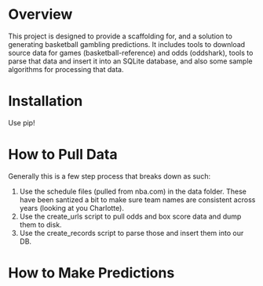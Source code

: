 Overview
========
This project is designed to provide a scaffolding for, and a solution to generating basketball gambling predictions. It includes tools to download source data for games (basketball-reference) and odds (oddshark), tools to parse that data and insert it into an SQLite database, and also some sample algorithms for processing that data.

Installation
============
Use pip!

How to Pull Data
================
Generally this is a few step process that breaks down as such:
1. Use the schedule files (pulled from nba.com) in the data folder. These have been santized a bit to make sure team names are consistent across years (looking at you Charlotte).
2. Use the create_urls script to pull odds and box score data and dump them to disk.
3. Use the create_records script to parse those and insert them into our DB.

How to Make Predictions
=======================

